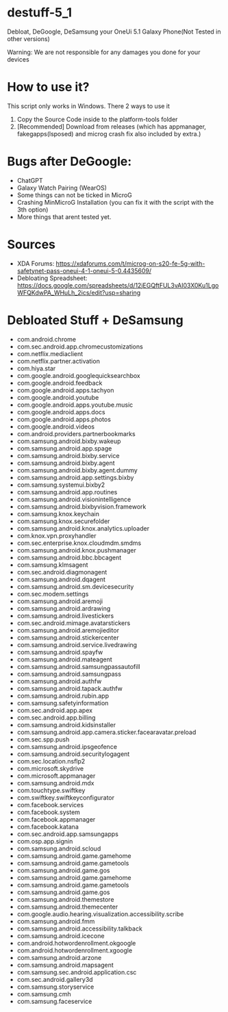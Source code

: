 # destuff-5_1
Debloat, DeGoogle, DeSamsung your OneUi 5.1 Galaxy Phone(Not Tested in other versions)

Warning: We are not responsible for any damages you done for your devices

# How to use it?
This script only works in Windows. There 2 ways to use it

1. Copy the Source Code inside to the platform-tools folder
2. [Recommended] Download from releases (which has appmanager, fakegapps(lsposed) and microg crash fix also included by extra.)

# Bugs after DeGoogle:
- ChatGPT
- Galaxy Watch Pairing (WearOS)
- Some things can not be ticked in MicroG
- Crashing MinMicroG Installation (you can fix it with the script with the 3th option)
- More things that arent tested yet.

# Sources
- XDA Forums: https://xdaforums.com/t/microg-on-s20-fe-5g-with-safetynet-pass-oneui-4-1-oneui-5-0.4435609/
- Debloating Spreadsheet: https://docs.google.com/spreadsheets/d/12jEGQftFUL3vAI03X0Ku1LgoWFQKdwPA_WHuLh_2ics/edit?usp=sharing

# Debloated Stuff + DeSamsung
- com.android.chrome
- com.sec.android.app.chromecustomizations
- com.netflix.mediaclient
- com.netflix.partner.activation
- com.hiya.star
- com.google.android.googlequicksearchbox
- com.google.android.feedback
- com.google.android.apps.tachyon
- com.google.android.youtube
- com.google.android.apps.youtube.music
- com.google.android.apps.docs
- com.google.android.apps.photos
- com.google.android.videos
- com.android.providers.partnerbookmarks
- com.samsung.android.bixby.wakeup
- com.samsung.android.app.spage
- com.samsung.android.bixby.service
- com.samsung.android.bixby.agent
- com.samsung.android.bixby.agent.dummy
- com.samsung.android.app.settings.bixby
- com.samsung.systemui.bixby2
- com.samsung.android.app.routines
- com.samsung.android.visionintelligence
- com.samsung.android.bixbyvision.framework
- com.samsung.knox.keychain
- com.samsung.knox.securefolder
- com.samsung.android.knox.analytics.uploader
- com.knox.vpn.proxyhandler
- com.sec.enterprise.knox.cloudmdm.smdms
- com.samsung.android.knox.pushmanager
- com.samsung.android.bbc.bbcagent
- com.samsung.klmsagent
- com.sec.android.diagmonagent
- com.samsung.android.dqagent
- com.samsung.android.sm.devicesecurity
- com.sec.modem.settings
- com.samsung.android.aremoji
- com.samsung.android.ardrawing
- com.samsung.android.livestickers
- com.sec.android.mimage.avatarstickers
- com.samsung.android.aremojieditor
- com.samsung.android.stickercenter
- com.samsung.android.service.livedrawing
- com.samsung.android.spayfw
- com.samsung.android.mateagent
- com.samsung.android.samsungpassautofill
- com.samsung.android.samsungpass
- com.samsung.android.authfw
- com.samsung.android.tapack.authfw
- com.samsung.android.rubin.app
- com.samsung.safetyinformation
- com.sec.android.app.apex
- com.sec.android.app.billing
- com.samsung.android.kidsinstaller
- com.samsung.android.app.camera.sticker.facearavatar.preload
- com.sec.spp.push
- com.samsung.android.ipsgeofence
- com.samsung.android.securitylogagent
- com.sec.location.nsflp2
- com.microsoft.skydrive
- com.microsoft.appmanager
- com.samsung.android.mdx
- com.touchtype.swiftkey
- com.swiftkey.swiftkeyconfigurator
- com.facebook.services
- com.facebook.system
- com.facebook.appmanager
- com.facebook.katana
- com.sec.android.app.samsungapps
- com.osp.app.signin
- com.samsung.android.scloud
- com.samsung.android.game.gamehome
- com.samsung.android.game.gametools
- com.samsung.android.game.gos
- com.samsung.android.game.gamehome
- com.samsung.android.game.gametools
- com.samsung.android.game.gos
- com.samsung.android.themestore
- com.samsung.android.themecenter
- com.google.audio.hearing.visualization.accessibility.scribe
- com.samsung.android.fmm
- com.samsung.android.accessibility.talkback
- com.samsung.android.icecone
- com.android.hotwordenrollment.okgoogle
- com.android.hotwordenrollment.xgoogle
- com.samsung.android.arzone
- com.samsung.android.mapsagent
- com.samsung.sec.android.application.csc
- com.sec.android.gallery3d
- com.samsung.storyservice
- com.samsung.cmh
- com.samsung.faceservice

